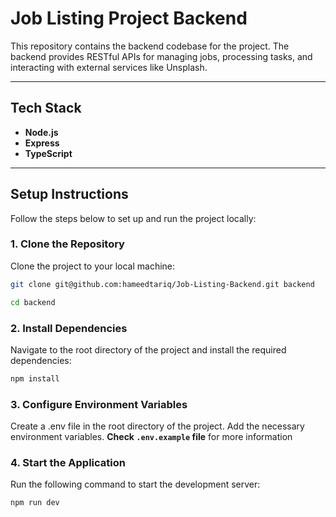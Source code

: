 # Job Listing Project Backend

This repository contains the backend codebase for the project. The backend provides RESTful APIs for managing jobs, processing tasks, and interacting with external services like Unsplash.

---

## **Tech Stack**

- **Node.js**
- **Express**
- **TypeScript**

---

## **Setup Instructions**

Follow the steps below to set up and run the project locally:

### **1. Clone the Repository**

Clone the project to your local machine:

```bash
git clone git@github.com:hameedtariq/Job-Listing-Backend.git backend

cd backend
```

### **2. Install Dependencies**

Navigate to the root directory of the project and install the required dependencies:

```bash
npm install
```

### **3. Configure Environment Variables**

Create a .env file in the root directory of the project. Add the necessary environment variables.
**Check `.env.example` file** for more information

### **4. Start the Application**

Run the following command to start the development server:

```bash
npm run dev
```

